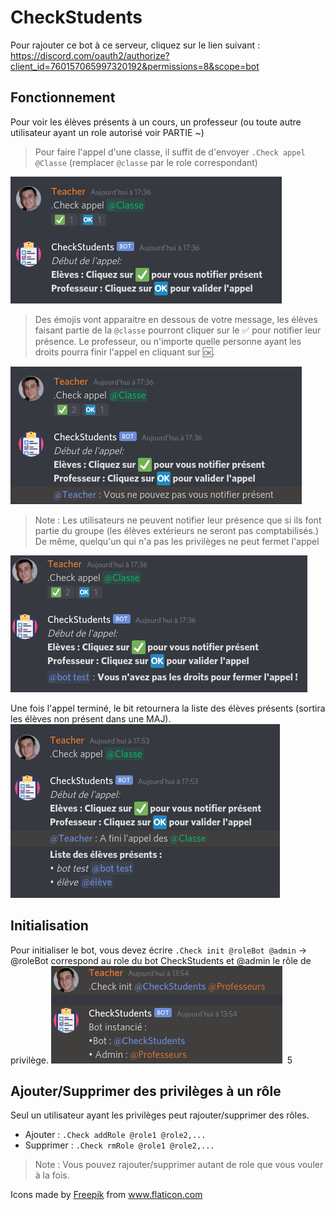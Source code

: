 # CheckStudents
Pour rajouter ce bot à ce serveur, cliquez sur le lien suivant : https://discord.com/oauth2/authorize?client_id=760157065997320192&permissions=8&scope=bot
## Fonctionnement


Pour voir les élèves présents à un cours, un professeur (ou toute autre utilisateur ayant un role autorisé voir PARTIE ~)

>Pour faire l'appel d'une classe, il suffit de d'envoyer `.Check appel @Classe` (remplacer `@classe` par le role correspondant)
<img src="img/img1.png" alt="Capture d'écran d'une recherche">

>Des émojis vont apparaitre en dessous de votre message, les élèves faisant partie de la `@classe` pourront cliquer sur le ✅ pour notifier leur présence.
Le professeur, ou n'importe quelle personne ayant les droits pourra finir l'appel en cliquant sur 🆗.
<img src="img/img2.png" alt="Capture d'écran d'une recherche">

>Note : Les utilisateurs ne peuvent notifier leur présence que si ils font partie du groupe (les élèves extérieurs ne seront pas comptabilisés.)
>De même, quelqu'un qui n'a pas les privilèges ne peut fermet l'appel
<img src="img/img3.png" alt="Capture d'écran d'une recherche">


Une fois l'appel terminé, le bit retournera la liste des élèves présents (sortira les élèves non présent dans une MAJ).
<img src="img/img4.png" alt="Capture d'écran d'une recherche">

## Initialisation

Pour initialiser le bot, vous devez écrire `.Check init @roleBot @admin` -> @roleBot correspond au role du bot CheckStudents et @admin le rôle de privilège.
<img src="img/img5.png" alt="Capture d'écran d'une recherche">
​
5

## Ajouter/Supprimer des privilèges à un rôle

Seul un utilisateur ayant les privilèges peut rajouter/supprimer des rôles.

* Ajouter : `.Check addRole @role1 @role2,...` 
* Supprimer : `.Check rmRole @role1 @role2,...`
>Note : Vous pouvez rajouter/supprimer autant de role que vous vouler à la fois.


Icons made by <a href="http://www.freepik.com/" title="Freepik">Freepik</a> from <a href="https://www.flaticon.com/" title="Flaticon"> www.flaticon.com</a>

